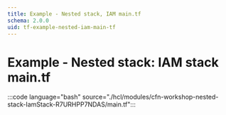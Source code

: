 ```yaml
---
title: Example - Nested stack, IAM main.tf
schema: 2.0.0
uid: tf-example-nested-iam-main-tf
---
```

# Example - Nested stack: IAM stack main<area/>.tf

:::code language="bash" source="./hcl/modules/cfn-workshop-nested-stack-IamStack-R7URHPP7NDAS/main.tf":::